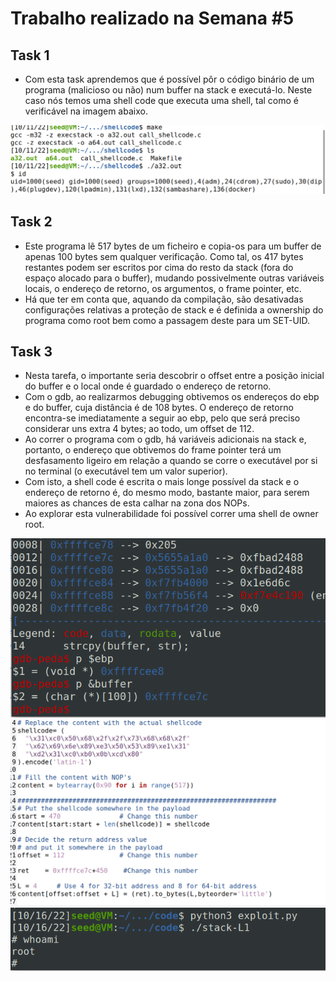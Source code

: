 # Trabalho realizado na Semana #5

## Task 1

- Com esta task aprendemos que é possível pôr o código binário de um programa (malicioso ou não) num buffer na stack e executá-lo. Neste caso nós temos uma shell code que executa uma shell, tal como é verificável na imagem abaixo. 

![img](/images/LOGBOOK5-1.png)  

## Task 2  

- Este programa lê 517 bytes de um ficheiro e copia-os para um buffer de apenas 100 bytes sem qualquer verificação. Como tal, os 417 bytes restantes podem ser escritos por cima do resto da stack (fora do espaço alocado para o buffer), mudando possivelmente outras variáveis locais, o endereço de retorno, os argumentos, o frame pointer, etc.
- Há que ter em conta que, aquando da compilação, são desativadas configurações relativas a proteção de stack e é definida a ownership do programa como root bem como a passagem deste para um SET-UID. 

## Task 3

- Nesta tarefa, o importante seria descobrir o offset entre a posição inicial do buffer e o local onde é guardado o endereço de retorno.
- Com o gdb, ao realizarmos debugging obtivemos os endereços do ebp e do buffer, cuja distância é de 108 bytes. O endereço de retorno encontra-se imediatamente a seguir ao ebp, pelo que será preciso considerar uns extra 4 bytes; ao todo, um offset de 112.
- Ao correr o programa com o gdb, há variáveis adicionais na stack e, portanto, o endereço que obtivemos do frame pointer terá um desfasamento ligeiro em relação a quando se corre o executável por si no terminal (o executável tem um valor superior).
- Com isto, a shell code é escrita o mais longe possível da stack e o endereço de retorno é, do mesmo modo, bastante maior, para serem maiores as chances de esta calhar na zona dos NOPs.
- Ao explorar esta vulnerabilidade foi possível correr uma shell de owner root.

![img](images/5_3_a.png)
![img](images/5_3_c.png)
![img](images/5_3_d.png)
